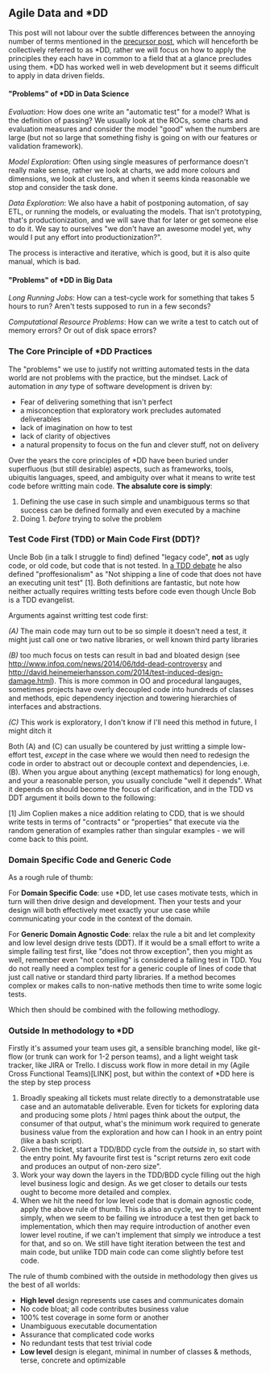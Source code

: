 ## Agile Data and *DD

This post will not labour over the subtle differences between the annoying number of terms mentioned in the [precursor post](LINK), which will henceforth be collectively referred to as *DD, rather we will focus on how to apply the principles they each have in common to a field that at a glance precludes using them.  *DD has worked well in web development but it seems difficult to apply in data driven fields.

#### "Problems" of *DD in Data Science

*Evaluation*: How does one write an "automatic test" for a model? What is the definition of passing? We usually look at the ROCs, some charts and evaluation measures and consider the model "good" when the numbers are large (but not so large that something fishy is going on with our features or validation framework).

*Model Exploration*: Often using single measures of performance doesn't really make sense, rather we look at charts, we add more colours and dimensions, we look at clusters, and when it seems kinda reasonable we stop and consider the task done.

*Data Exploration*: We also have a habit of postponing automation, of say ETL, or running the models, or evaluating the models.  That isn't prototyping, that's productionization, and we will save that for later or get someone else to do it. We say to ourselves "we don't have an awesome model yet, why would I put any effort into productionization?".

The process is interactive and iterative, which is good, but it is also quite manual, which is bad.

#### "Problems" of *DD in Big Data

*Long Running Jobs*: How can a test-cycle work for something that takes 5 hours to run? Aren't tests supposed to run in a few seconds?

*Computational Resource Problems*: How can we write a test to catch out of memory errors? Or out of disk space errors?

### The Core Principle of \*DD Practices

The "problems" we use to justify not writting automated tests in the data world are not problems with the practice, but the mindset.  Lack of automation in *any* type of software development is driven by:

 - Fear of delivering something that isn't perfect
 - a misconception that exploratory work precludes automated deliverables
 - lack of imagination on how to test
 - lack of clarity of objectives
 - a natural propensity to focus on the fun and clever stuff, not on delivery

Over the years the core principles of \*DD have been buried under superfluous (but still desirable) aspects, such as frameworks, tools, ubiquitis languages, speed, and ambiguity over what it means to write test code before writting main code.  **The absalute core is simply**:

1. Defining the use case in such simple and unambiguous terms so that success can be defined formally and even executed by a machine
2. Doing 1. *before* trying to solve the problem

### Test Code First (TDD) or Main Code First (DDT)?

Uncle Bob (in a talk I struggle to find) defined "legacy code", **not** as ugly code, or old code, but code that is not tested.  In [a TDD debate](https://www.youtube.com/watch?v=KtHQGs3zFAM) he also defined "proffesionalism" as "Not shipping a line of code that does not have an executing unit test" \[1\]. Both definitions are fantastic, but note how neither actually requires writting tests before code even though Uncle Bob is a TDD evangelist.

Arguments against writting test code first:

*(A)* The main code may turn out to be so simple it doesn't need a test, it might just call one or two native libraries, or well known third party libraries

*(B)* too much focus on tests can result in bad and bloated design (see http://www.infoq.com/news/2014/06/tdd-dead-controversy and http://david.heinemeierhansson.com/2014/test-induced-design-damage.html).  This is more common in OO and procedural langauges, sometimes projects have overly decoupled code into hundreds of classes and methods, epic dependency injection and towering hierarchies of interfaces and abstractions.

*(C)* This work is exploratory, I don't know if I'll need this method in future, I might ditch it

Both (A) and (C) can usually be countered by just writting a simple low-effort test, *except* in the case where we would then need to redesign the code in order to abstract out or decouple context and dependencies, i.e. (B).  When you argue about anything (except mathematics) for long enough, and your a reasonable person, you usually conclude "well it depends".  What it depends on should become the focus of clarification, and in the TDD vs DDT argument it boils down to the following:

\[1\] Jim Coplien makes a nice addition relating to CDD, that is we should write tests in terms of "contracts" or "properties" that execute via the random generation of examples rather than singular examples - we will come back to this point.

### Domain Specific Code and Generic Code

As a rough rule of thumb:

For **Domain Specific Code**: use \*DD, let use cases motivate tests, which in turn will then drive design and development. Then your tests and your design will both effectively meet exactly your use case while communicating your code in the context of the domain.

For **Generic Domain Agnostic Code**: relax the rule a bit and let complexity and low level design drive tests (DDT). If it would be a small effort to write a simple failing test first, like "does not throw exception", then you might as well, remember even "not compiling" is considered a failing test in TDD.  You do not really need a complex test for a generic couple of lines of code that just call native or standard third party libraries.  If a method becomes complex or makes calls to non-native methods then time to write some logic tests.

Which then should be combined with the following methodlogy.

### Outside In methodology to \*DD

Firstly it's assumed your team uses git, a sensible branching model, like git-flow (or trunk can work for 1-2 person teams), and a light weight task tracker, like JIRA or Trello. I discuss work flow in more detail in my (Agile Cross Functional Teams)[LINK] post, but within the context of *DD here is the step by step process

1. Broadly speaking all tickets must relate directly to a demonstratable use case and an automatable deliverable.  Even for tickets for exploring data and producing some plots / html pages think about the output, the consumer of that output, what's the minimum work required to generate business value from the exploration and how can I hook in an entry point (like a bash script).
2. Given the ticket, start a TDD/BDD cycle from the *outside* in, so start with the entry point. My favourite first test is "script returns zero exit code and produces an output of non-zero size".
3. Work your way down the layers in the TDD/BDD cycle filling out the high level business logic and design. As we get closer to details our tests ought to become more detailed and complex.
4. When we hit the need for low level code that is domain agnostic code, apply the above rule of thumb. This is also an cycle, we try to implement simply, when we seem to be failing we introduce a test then get back to implementation, which then may require introduction of another even lower level routine, if we can't implement that simply we introduce a test for that, and so on.  We still have tight iteration between the test and main code, but unlike TDD main code can come slightly before test code.

The rule of thumb combined with the outside in methodology then gives us the best of all worlds:

 - **High level** design represents use cases and communicates domain
 - No code bloat; all code contributes business value
 - 100% test coverage in some form or another
 - Unambiguous executable documentation
 - Assurance that complicated code works
 - No redundant tests that test trivial code
 - **Low level** design is elegant, minimal in number of classes & methods, terse, concrete and optimizable


